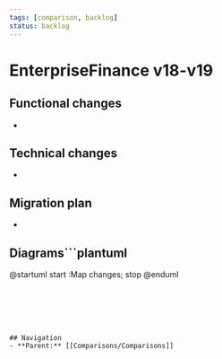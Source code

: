 ```yaml
---
tags: [comparison, backlog]
status: backlog
---
```

# EnterpriseFinance v18-v19

## Functional changes
-

## Technical changes
-

## Migration plan
-

## Diagrams```plantuml
@startuml
start
:Map changes;
stop
@enduml
```






## Navigation
- **Parent:** [[Comparisons/Comparisons]]
